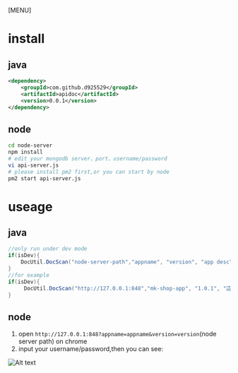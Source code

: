 [MENU]

# install



## java

```xml
<dependency>
    <groupId>com.github.d925529</groupId>
    <artifactId>apidoc</artifactId>
    <version>0.0.1</version>
</dependency>
```

## node

```bash
cd node-server
npm install
# edit your mongodb server、port、username/password
vi api-server.js
# please install pm2 first,or you can start by node
pm2 start api-server.js
```




# useage

## java

```java
//only run under dev mode
if(isDev){
    DocUtil.DocScan("node-server-path","appname", "version", "app desc","domain package", "api packages");
}
//for example
if(isDev){
     DocUtil.DocScan("http://127.0.0.1:848","mk-shop-app", "1.0.1", "店铺接口","com.mk.domain", "com.mk.controller.shop");
}
```

## node

1. open `http://127.0.0.1:848?appname=appname&version=version`(node server path) on chrome
2. input your username/password,then you can see:

![Alt text](apidoc/doc/screencapture-doc-emeker-1510654151737.png)



